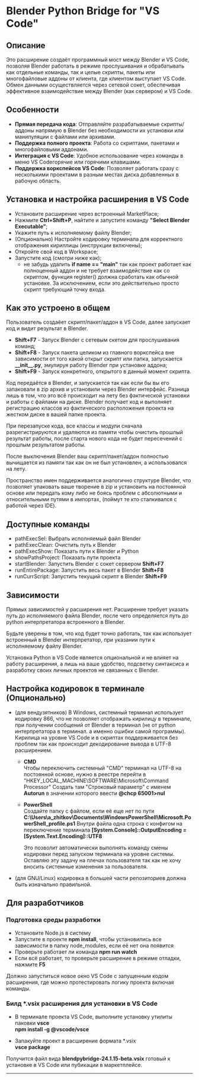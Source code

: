 # Blender Python Bridge for "VS Code"

## Описание

Это расширение создаёт программный мост между Blender и VS Code, позволяя Blender работать в режиме прослушивания и обрабатывать как отдельные команды, так и целые скрипты, пакеты или многофайловые аддоны от клиента, где клиентом выступает VS Code. Обмен данными осуществляется через сетевой сокет, обеспечивая эффективное взаимодействие между Blender (как сервером) и VS Code.

## Особенности

- **Прямая передача кода**: Отправляйте разрабатываемые скрипты/аддоны напрямую в Blender без необходимости их установки или манипуляции с файлами или архивами.
- **Поддержка полного проекта**: Работа со скриптами, пакетами и многофайловыми аддонами.
- **Интеграция с VS Code**: Удобное использование через команды в меню VS Codeгорячие или горячими клавишами.
- **Поддержка воркспейсов VS Code**: Позволяет работать сразу с несколькими проектами в разным местах диска добавленных в рабочую область.

## Установка и настройка расширения в VS Code

- Установите расширение через встроенный MarketPlace;
- Нажмите **Ctrl+Shift+P**, найтите и запустите команду **"Select Blender Executable"**;
- Укажите путь к исполняемому файлу Blender;
- (Опционально) Настройте кодировку терминала для корректного отображения кириллицы (инструкции включены);
- Откройте свой код в Workspace;
- Запустите код (смотри ниже как);
  - не забудь удалить **if __name__ == "__main__"** так как проект работает как полноценный аддон и не требует взаимодействие как со скриптом, функция register() должна сработать как обычной установке. За исключением, если это действительно просто скрипт требующий точку входа.

## Как это устроено в общем

Пользователь создаёет скрипт/пакет/аддон в VS Code, далее запускает код и видит результат в Blender.

- **Shift+F7** - Запуск Blender с сетевым скетом для прослушивания команд;
- **Shift+F8** - Запуск пакета целиком из главного воркспейса вне зависимости от того какой открыт скрипт или папка, запускается **\_\_init__.py**, эмулируя работу Blender при установке аддона;
- **Shift+F9** - Запуск конкретного, открытого в данный момент скрипта.

Код передаётся в Blender, и запускается так как если бы вы его запаковали в zip архив и установили через Blender интерфейс. Разница лишь в том, что это всё происходит на лету без фактической установки и работы с файлами на диске. Blender получает код и выполняет регистрацию классов из фактического расположения проекта на жестком диске в вашей папке проекта.

При перезапуске кода, все классы и модули сначала разрегистрируются и удаляются из памяти чтобы очистить прошлый результат работы, после старта нового кода не будет пересечений с прошлым результатом работы.

После выключения Blender ваш скрипт/пакет/аддон полностью вычищается из памяти так как он не был установлен, а использовался на лету.

Пространство имен поддерживается аналогично структуре Blender, что позволяет упаковать ваше творение в zip и установить на постоянной основе или передать кому либо не боясь проблем с абсолютными и относительными путями в импортах, (поймут те кто сталкивался с работой через IDE).

## Доступные команды

- pathExecSel: Выбрать исполняемый файл Blender  
- pathExecClean: Очистить путь к Blender  
- pathExecShow: Показать пути к Blender и Python  
- showPathsProject: Показать пути проекта  
- startBlender: Запустить Blender с сокет сервером **Shift+F7**  
- runEntirePackage: Запустить весь пакет в Blender **Shift+F8**  
- runCurrScript: Запустить текущий скрипт в Blender **Shift+F9**  

## Зависимости

Прямых зависимостей у расширения нет. Расширение требует указать путь до исполняемого файла Blender, после чего определяется путь до python интерпретатора встроенного в Blender.

Будьте уверены в том, что код будет точно работать, так как использует встроенный в Blender интерпретатор, при указании пути к исполняемому файлу Blender.

Установка Python в VS Code является опциональной и не влияет на работу расширения, а лишь на ваше удобство, подсветку синтаксиса и разработку своих личных проектов не связанных с Blender.

## Настройка кодировок в терминале (Опционально)

- (для вендузятников) В Windows, системный терминал использует кодировку 866, что не позволяет отображать кирилицу в терминале, при получении сообщений от Blender в терминал (не от python интерпретатора в терминал. а именно ошибки самой программы). Кирилица на уровне VS Code и в скриптах поддерживается без проблем так как происходит декодирование вывода в UTF-8 расширением.

  - **CMD**  
Чтобы переключить системный "CMD" терминал на UTF-8 на постоянной основе, нужно в реестре перейти в
"HKEY_LOCAL_MACHINE\SOFTWARE\Microsoft\Command Processor"
Создать там "Строковый параметр" с именем **Autorun** в значении которого ввести
**@chcp 65001>nul**

  - **PowerShell**  
Создайте папку с файлом, если её еще нет по пути
**C:\Users\a_zhitkov\Documents\WindowsPowerShell\Microsoft.PowerShell_profile.ps1**
Внутри файла одна строка с конфигом на переключение терминала
**[System.Console]::OutputEncoding = [System.Text.Encoding]::UTF8**

    Это позволит автоматически выполнять команду смены кодировки перед запуском терминала на уровне системы. Оставляю эту задачу на плечах пользователя так как не хочу вносить системные изменения за пользователя.

- (для GNU/Linux) кодировка в большей части репозиториев должна быть изначально правильной.

## Для разработчиков

### Подготовка среды разработки

- Установите Node.js в систему
- Запустите в проекте **npm install**, чтобы установились все зависимости в папку node_modules, если её нет она появится
- Проверьте работает ли команда **npm run watch**
- Если всё работает, то проверьте расширение в режиме отладки, нажмите **F5**

Должно запуститься новое окно VS Code с запущенным кодом расширения, где можно протестировать логику проекта включая команды.

### Билд *.vsix расширения для установки в VS Code

- В терминале проекта VS Code, выполните установку утилиты паковки **vsce**  
**npm install -g @vscode/vsce**  

- Запакуйте проект в расширение формата *.vsix  
**vsce package**

Получится файл вида **blendpybridge-24.1.15-beta.vsix** готовый к установке в VS Code или пубикации в маркетплейсе.

---

<!-- ??? \_\_main__ -->